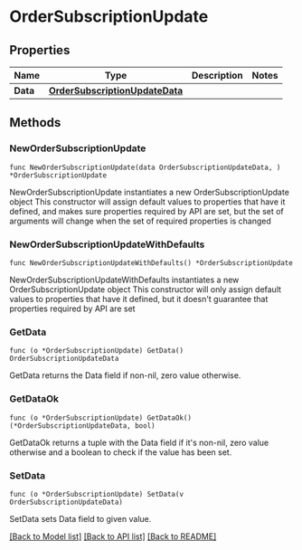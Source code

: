 # OrderSubscriptionUpdate

## Properties

Name | Type | Description | Notes
------------ | ------------- | ------------- | -------------
**Data** | [**OrderSubscriptionUpdateData**](OrderSubscriptionUpdateData.md) |  | 

## Methods

### NewOrderSubscriptionUpdate

`func NewOrderSubscriptionUpdate(data OrderSubscriptionUpdateData, ) *OrderSubscriptionUpdate`

NewOrderSubscriptionUpdate instantiates a new OrderSubscriptionUpdate object
This constructor will assign default values to properties that have it defined,
and makes sure properties required by API are set, but the set of arguments
will change when the set of required properties is changed

### NewOrderSubscriptionUpdateWithDefaults

`func NewOrderSubscriptionUpdateWithDefaults() *OrderSubscriptionUpdate`

NewOrderSubscriptionUpdateWithDefaults instantiates a new OrderSubscriptionUpdate object
This constructor will only assign default values to properties that have it defined,
but it doesn't guarantee that properties required by API are set

### GetData

`func (o *OrderSubscriptionUpdate) GetData() OrderSubscriptionUpdateData`

GetData returns the Data field if non-nil, zero value otherwise.

### GetDataOk

`func (o *OrderSubscriptionUpdate) GetDataOk() (*OrderSubscriptionUpdateData, bool)`

GetDataOk returns a tuple with the Data field if it's non-nil, zero value otherwise
and a boolean to check if the value has been set.

### SetData

`func (o *OrderSubscriptionUpdate) SetData(v OrderSubscriptionUpdateData)`

SetData sets Data field to given value.



[[Back to Model list]](../README.md#documentation-for-models) [[Back to API list]](../README.md#documentation-for-api-endpoints) [[Back to README]](../README.md)


